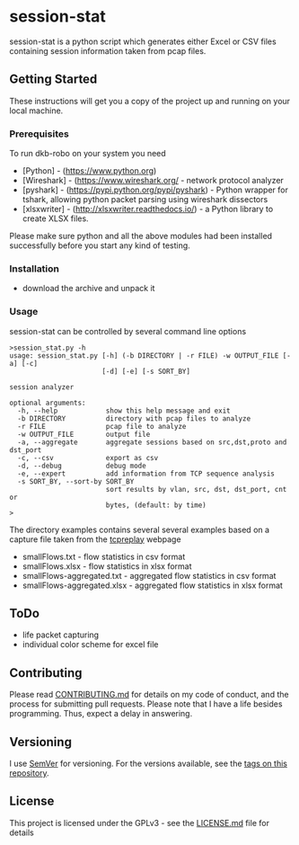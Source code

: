 # session-stat

session-stat is a python script which generates either Excel or CSV files containing session information taken from pcap files.

## Getting Started

These instructions will get you a copy of the project up and running on your local machine.

### Prerequisites

To run dkb-robo on your system you need

* [Python] - (https://www.python.org)
* [Wireshark] - (https://www.wireshark.org/ - network protocol analyzer
* [pyshark] - (https://pypi.python.org/pypi/pyshark) - Python wrapper for tshark, allowing python packet parsing using wireshark dissectors
* [xlsxwriter]  - (http://xlsxwriter.readthedocs.io/) - a Python library to create XLSX files.

Please make sure python and all the above modules had been installed successfully before you start any kind of testing.

### Installation

* download the archive and unpack it

### Usage

session-stat can be controlled by several command line options
```
>session_stat.py -h
usage: session_stat.py [-h] (-b DIRECTORY | -r FILE) -w OUTPUT_FILE [-a] [-c]
                       [-d] [-e] [-s SORT_BY]

session analyzer

optional arguments:
  -h, --help            show this help message and exit
  -b DIRECTORY          directory with pcap files to analyze
  -r FILE               pcap file to analyze
  -w OUTPUT_FILE        output file
  -a, --aggregate       aggregate sessions based on src,dst,proto and dst_port
  -c, --csv             export as csv
  -d, --debug           debug mode
  -e, --expert          add information from TCP sequence analysis
  -s SORT_BY, --sort-by SORT_BY
                        sort results by vlan, src, dst, dst_port, cnt or
                        bytes, (default: by time)
>
```
The directory examples contains several several examples based on a capture file taken from the [tcpreplay](https://s3.amazonaws.com/tcpreplay-pcap-files/smallFlows.pcap) webpage 

* smallFlows.txt - flow statistics in csv format
* smallFlows.xlsx - flow statistics in xlsx format
* smallFlows-aggregated.txt - aggregated flow statistics in csv format
* smallFlows-aggregated.xlsx - aggregated flow statistics in xlsx format

## ToDo

* life packet capturing
* individual color scheme for excel file

## Contributing

Please read [CONTRIBUTING.md](https://github.com/grindsa/session-stat/blob/master/CONTRIBUTING.md) for details on my code of conduct, and the process for submitting pull requests.
Please note that I have a life besides programming. Thus, expect a delay in answering.

## Versioning

I use [SemVer](http://semver.org/) for versioning. For the versions available, see the [tags on this repository](https://github.com/grindsa/session-stat/tags). 

## License

This project is licensed under the GPLv3 - see the [LICENSE.md](https://github.com/grindsa/session-stat/blob/master/LICENSE) file for details


